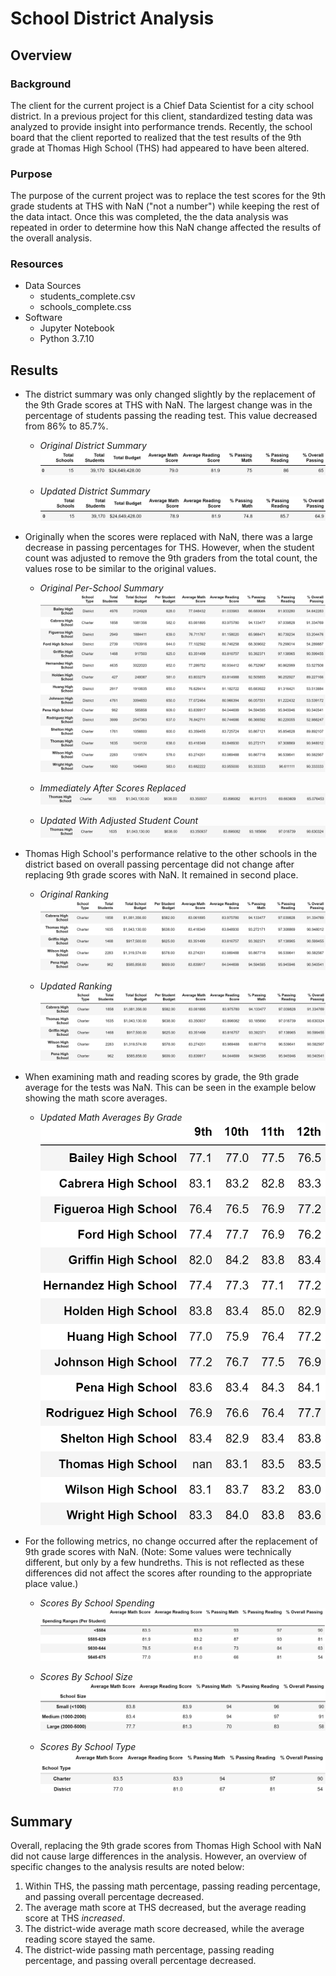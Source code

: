 # School District Analysis

## Overview
### Background
The client for the current project is a Chief Data Scientist for a city school district. In a previous project for this client, standardized testing data was analyzed to provide insight into performance trends. Recently, the school board that the client reported to realized that the test results of the 9th grade at Thomas High School (THS) had appeared to have been altered. 

### Purpose
The purpose of the current project was to replace the test scores for the 9th grade students at THS with NaN ("not a number") while keeping the rest of the data intact. Once this was completed, the the data analysis was repeated in order to determine how this NaN change affected the results of the overall analysis. 

### Resources
- Data Sources
    - students_complete.csv
    - schools_complete.css
- Software
    - Jupyter Notebook
    - Python 3.7.10

## Results

- The district summary was only changed slightly by the replacement of the 9th Grade scores at THS with NaN. The largest change was in the percentage of students passing the reading test. This value decreased from 86% to 85.7%. 

    - *Original District Summary*
    ![](Resources/original_district_summary.png)
    
    - *Updated District Summary*
    ![](Resources/new_district_summary.png)
    
- Originally when the scores were replaced with NaN, there was a large decrease in passing percentages for THS. However, when the student count was adjusted to remove the 9th graders from the total count, the values rose to be similar to the original values.

    - *Original Per-School Summary*
    ![](Resources/original_school_summary.png)
    
    - *Immediately After Scores Replaced*
    ![](Resources/nan_school_summary.png)
    
    - *Updated With Adjusted Student Count*
    ![](Resources/adjusted_school_summary.png)
    
- Thomas High School's performance relative to the other schools in the district based on overall passing percentage did not change after replacing 9th grade scores with NaN. It remained in second place. 

    - *Original Ranking*
    ![](Resources/original_top5.png)
    
    - *Updated Ranking*
    ![](Resources/new_top5.png)
    
- When examining math and reading scores by grade, the 9th grade average for the tests was NaN. This can be seen in the example below showing the math score averages. 

    - *Updated Math Averages By Grade*
    ![](Resources/math_by_grade.png) 
    
- For the following metrics, no change occurred after the replacement of 9th grade scores with NaN. (Note: Some values were technically different, but only by a few hundreths. This is not reflected as these differences did not affect the scores after rounding to the appropriate place value.) 

    - *Scores By School Spending*
    ![](Resources/spending.png)
    
    - *Scores By School Size*
    ![](Resources/size.png)
    
    - *Scores By School Type*
    ![](Resources/type.png)
    
## Summary 
Overall, replacing the 9th grade scores from Thomas High School with NaN did not cause large differences in the analysis. However, an overview of specific changes to the analysis results are noted below:

1. Within THS, the passing math percentage, passing reading percentage, and passing overall percentage decreased. 
2. The average math score at THS decreased, but the average reading score at THS *increased*. 
3. The district-wide average math score decreased, while the average reading score stayed the same. 
4. The district-wide passing math percentage, passing reading percentage, and passing overall percentage decreased. 
